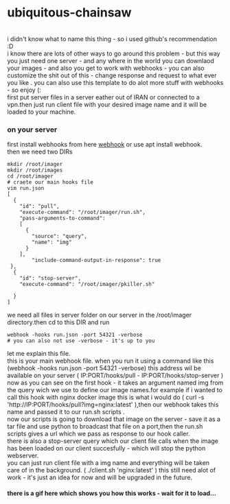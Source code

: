 # ubiquitous-chainsaw

<br>
i didn't know what to name this thing - so i used github's recommendation :D <br>
i know there are lots of other ways to go around this problem - but this way you just need one server - and any where in the world you can downlaod your images - and also you get to work with webhooks - you can also customize the shit out of this - change response and request to what ever you like .
you can also use this template to do alot more stuff with webhooks - so enjoy (: <br>
first put server files in a server eather out of IRAN or connected to  a vpn.then just run client file with your desired image name and it will be loaded to your machine.<br>

### on your server
first install webhooks from here [webhook](https://github.com/adnanh/webhook) or use apt install webhook.<br>
then we need two DIRs
```
mkdir /root/imager
mkdir /root/images
cd /root/imager
# craete our main hooks file
vim run.json
[
  {
    "id": "pull",
    "execute-command": "/root/imager/run.sh",
    "pass-arguments-to-command":
    [
      {
        "source": "query",
        "name": "img"
      }
    ],
        "include-command-output-in-response": true
 },
  {
    "id": "stop-server",
    "execute-command": "/root/imager/pkiller.sh"
 
  }
]
```

we need all files in server folder on our server in the /root/imager directory.then cd to this DIR and run <br>
```
webhook -hooks run.json -port 54321 -verbose
# you can also not use -verbose - it's up to you
```
let me explain this file.<br>
this is your main webhook file. when you run it using a command like this (webhook -hooks run.json -port 54321 -verbose) this address wil be available on your server ( IP:PORT/hooks/pull - IP:PORT/hooks/stop-server ) now as you can see on the first hook - it takes an argument named img from the query wich we use to define our image names.for example if i wanted to call this hook with nginx docker image this is what i would do ( curl -s 'http://IP:PORT/hooks/pull?img=nginx:latest' ),then our webhook takes this name and passed it to our run.sh scripts .<br>
now our scripts is going to download that image on the server - save it as a tar file and use python to broadcast that file on a port,then the run.sh scripts gives a url which we pass as response to our hook caller.<br>there is also a stop-server query which our client file calls when the image has been loaded on our client succesfully - which will stop the python webserver.<br>
you can just run client file with a img name and everything will be taken care of in the background. ( ./client.sh 'nginx:latest' )
this still need alot of work - it's just an idea for now and will be upgraded in the future.<br>
#### there is a gif here which shows you how this works - wait for it to load...
